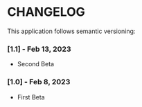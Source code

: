 # CHANGELOG

This application follows semantic versioning:

### [1.1] - Feb 13, 2023

- Second Beta

### [1.0] - Feb 8, 2023

- First Beta
